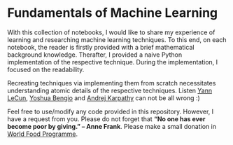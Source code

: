 # Fundamentals of Machine Learning

With this collection of notebooks, I would like to share my experience of learning and researching machine learning techniques. To this end, on each notebook, the reader is firstly provided with a brief mathematical background knowledge. Therafter, I provided a naive Python implementation of the respective technique. During the implementation, I focused on the readability.

Recreating techniques via implementing them from scratch necessitates understanding atomic details of the respective techniques. Listen [Yann LeCun](https://youtu.be/Svb1c6AkRzE?t=693), [Yoshua Bengio](https://youtu.be/pnTLZQhFpaE?t=1269) and [Andrej Karpathy](https://youtu.be/_au3yw46lcg?t=782) can not be all wrong :)


Feel free to use/modify any code provided in this repository. However, I have a request from you.
Please do not forget that **“No one has ever become poor by giving.” – Anne Frank**. 
Please make a small donation in [World Food Programme](https://donatenow.wfp.org/).


